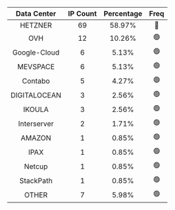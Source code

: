 | Data Center | IP Count | Percentage | Freq |
|:------------:|:--------:|:-----------:|:-----:|
| HETZNER | 69 | 58.97% | 🔴 |
| OVH | 12 | 10.26% | 🟢 |
| Google-Cloud | 6 | 5.13% | 🟢 |
| MEVSPACE | 6 | 5.13% | 🟢 |
| Contabo | 5 | 4.27% | 🟢 |
| DIGITALOCEAN | 3 | 2.56% | 🟢 |
| IKOULA | 3 | 2.56% | 🟢 |
| Interserver | 2 | 1.71% | 🟢 |
| AMAZON | 1 | 0.85% | 🟢 |
| IPAX | 1 | 0.85% | 🟢 |
| Netcup | 1 | 0.85% | 🟢 |
| StackPath | 1 | 0.85% | 🟢 |
| OTHER | 7 | 5.98% | 🟢 |